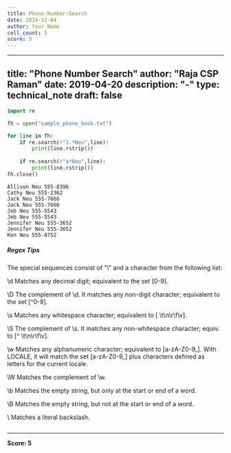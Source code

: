 ```yaml
---
title: Phone-Number-Search
date: 2024-12-04
author: Your Name
cell_count: 5
score: 5
---
```


---
title: "Phone Number Search"
author: "Raja CSP Raman"
date: 2019-04-20
description: "-"
type: technical_note
draft: false
---

```python
import re
```


```python
fh = open("sample_phone_book.txt")

for line in fh:
    if re.search(r"J.*Neu",line):
        print(line.rstrip())
        
    if re.search(r"a*Neu",line):
        print(line.rstrip())
fh.close()
```

    Allison Neu 555-8396
    Cathy Neu 555-2362
    Jack Neu 555-7666
    Jack Neu 555-7666
    Jeb Neu 555-5543
    Jeb Neu 555-5543
    Jennifer Neu 555-3652
    Jennifer Neu 555-3652
    Ken Neu 555-8752


##### Regex Tips

The special sequences consist of "\\" and a character from the following list:

\d	Matches any decimal digit; equivalent to the set [0-9].

\D	The complement of \d. It matches any non-digit character; equivalent to the set [^0-9].

\s	Matches any whitespace character; equivalent to [ \t\n\r\f\v].

\S	The complement of \s. It matches any non-whitespace character; equiv. to [^ \t\n\r\f\v].

\w	Matches any alphanumeric character; equivalent to [a-zA-Z0-9_]. With LOCALE, it will match the set [a-zA-Z0-9_] plus characters defined as letters for the current locale.

\W	Matches the complement of \w.

\b	Matches the empty string, but only at the start or end of a word.

\B	Matches the empty string, but not at the start or end of a word.

\\	Matches a literal backslash.


```python

```


---
**Score: 5**